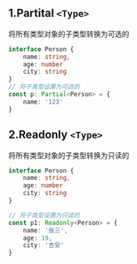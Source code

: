 ## 1.Partital `<Type>`
将所有类型对象的子类型转换为可选的
```ts
interface Person {
    name: string,
    age: number
    city: string
}
// 将子类型设置为可选的
const p: Partial<Person> = {
    name: '123'
}
```

## 2.Readonly `<Type>`
将所有类型对象的子类型转换为只读的
```ts
interface Person {
    name: string,
    age: number
    city: string
}

// 将子类型设置为只读的
const p1: Readonly<Person> = {
    name: '张三',
    age: 19,
    city: '吉安'
}
```


